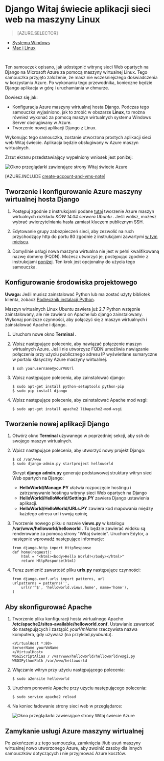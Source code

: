 <properties 
    pageTitle="Python web app z Django w systemie Linux | Microsoft Azure" 
    description="Dowiedz się, jak do obsługi aplikacji sieci web opartych na Django na Azure za pomocą maszyny wirtualnej Linux." 
    services="virtual-machines-linux" 
    documentationCenter="python" 
    authors="huguesv" 
    manager="wpickett" 
    editor=""
    tags="azure-resource-manager"/>

<tags 
    ms.service="virtual-machines-linux" 
    ms.workload="web" 
    ms.tgt_pltfrm="vm-linux" 
    ms.devlang="python" 
    ms.topic="article" 
    ms.date="11/17/2015" 
    ms.author="huvalo"/>
    
# <a name="django-hello-world-web-application-on-a-linux-vm"></a>Django Witaj świecie aplikacji sieci web na maszyny Linux

> [AZURE.SELECTOR]
- [Systemu Windows](virtual-machines-windows-classic-python-django-web-app.md)
- [Mac i Linux](virtual-machines-linux-python-django-web-app.md)

<br>

Ten samouczek opisano, jak udostępnić witrynę sieci Web opartych na Django na Microsoft Azure za pomocą maszyny wirtualnej Linux. Tego samouczka przyjęto założenie, że masz nie wcześniejszego doświadczenia w korzystaniu Azure. Po wykonaniu tego przewodnika, konieczne będzie Django aplikacja w górę i uruchamiania w chmurze.

Dowiesz się jak:

* Konfiguracja Azure maszyny wirtualnej hosta Django. Podczas tego samouczka wyjaśniono, jak to zrobić w obszarze **Linux**, to można również wykonać za pomocą maszyn wirtualnych systemu Windows Server obsługiwany w Azure. 
* Tworzenie nowej aplikacji Django z Linux.

Wykonując tego samouczka, zostanie utworzona prostych aplikacji sieci web Witaj świecie. Aplikacja będzie obsługiwany w Azure maszyn wirtualnych.

Zrzut ekranu przedstawiający wypełniony wniosek jest poniżej:

![Okno przeglądarki zawierające strony Witaj świecie Azure](./media/virtual-machines-linux-python-django-web-app/mac-linux-django-helloworld-browser.png)

[AZURE.INCLUDE [create-account-and-vms-note](../../includes/create-account-and-vms-note.md)]

## <a name="creating-and-configuring-an-azure-virtual-machine-to-host-django"></a>Tworzenie i konfigurowanie Azure maszyny wirtualnej hosta Django

1. Postępuj zgodnie z instrukcjami podane [tutaj](virtual-machines-linux-quick-create-portal.md) tworzenie Azure maszyn wirtualnych rozkładu *KÓW 14.04 serwera Ubuntu* .  Jeśli wolisz, możesz wybrać uwierzytelniania hasła zamiast kluczem publicznym SSH.

1. Edytowanie grupy zabezpieczeń sieci, aby zezwolić na ruch przychodzący http do portu 80 zgodnie z instrukcjami zawartymi [w tym miejscu](../virtual-network/virtual-networks-create-nsg-arm-pportal.md).

1. Domyślnie usługi nowa maszyna wirtualna nie jest w pełni kwalifikowaną nazwę domeny (FQDN).  Możesz utworzyć je, postępując zgodnie z instrukcjami [poniżej](virtual-machines-linux-portal-create-fqdn.md).  Ten krok jest opcjonalny do użycia tego samouczka.

## <a id="setup"> </a>Konfigurowanie środowiska projektowego

**Uwaga:** Jeśli musisz zainstalować Python lub ma zostać użyty bibliotek klienta, zobacz [Podręcznik instalacji Python](../python-how-to-install.md).

Maszyn wirtualnych Linux Ubuntu zawiera już 2.7 Python wstępnie zainstalowany, ale nie zawiera on Apache lub django zainstalowany.  Wykonaj poniższe czynności, aby połączyć się z maszyn wirtualnych i zainstalować Apache i django.

1.  Uruchom nowe okno **Terminal** .
    
1.  Wpisz następujące polecenie, aby nawiązać połączenie maszyn wirtualnych Azure.  Jeśli nie utworzysz FQDN umożliwia nawiązanie połączenia przy użyciu publicznego adresu IP wyświetlane sumaryczne w portalu klasyczny Azure maszyny wirtualnej.

        $ ssh yourusername@yourVmUrl

1.  Wpisz następujące polecenia, aby zainstalować django:

        $ sudo apt-get install python-setuptools python-pip
        $ sudo pip install django

1.  Wpisz następujące polecenie, aby zainstalować Apache mod wsgi:

        $ sudo apt-get install apache2 libapache2-mod-wsgi


## <a name="creating-a-new-django-application"></a>Tworzenie nowej aplikacji Django

1.  Otwórz okno **Terminal** używanego w poprzedniej sekcji, aby ssh do swojego maszyn wirtualnych.
    
1.  Wpisz następujące polecenia, aby utworzyć nowy projekt Django:

        $ cd /var/www
        $ sudo django-admin.py startproject helloworld

    Skrypt **django admin.py** generuje podstawowej struktury witryn sieci Web opartych na Django:
    -   **HelloWorld/Manage.PY** ułatwia rozpoczęcie hostingu i zatrzymywanie hostingu witryny sieci Web opartych na Django
    -   **HelloWorld/HelloWorld/Settings.PY** zawiera Django ustawienia aplikacji.
    -   **HelloWorld/HelloWorld/URLs.PY** zawiera kod mapowania między każdego adresu url i swoją opinię.

1.  Tworzenie nowego pliku o nazwie **views.py** w katalogu **/var/www/helloworld/helloworld** . To będzie zawierać widoku są renderowane za pomocą strony "Witaj świecie". Uruchom Edytor, a następnie wprowadź następujące informacje:
        
        from django.http import HttpResponse
        def home(request):
            html = "<html><body>Hello World!</body></html>"
            return HttpResponse(html)

1.  Teraz zamienić zawartość pliku **urls.py** następujące czynności:

        from django.conf.urls import patterns, url
        urlpatterns = patterns('',
            url(r'^$', 'helloworld.views.home', name='home'),
        )


## <a name="setting-up-apache"></a>Aby skonfigurować Apache

1.  Tworzenie pliku konfiguracji hosta wirtualnego Apache **/etc/apache2/sites-available/helloworld.conf**. Ustawianie zawartość do następujących i zastąpić *yourVmName* rzeczywista nazwa komputera, gdy używasz (na przykład *pyubuntu*).

        <VirtualHost *:80>
        ServerName yourVmName
        </VirtualHost>
        WSGIScriptAlias / /var/www/helloworld/helloworld/wsgi.py
        WSGIPythonPath /var/www/helloworld

1.  Włączanie witryn przy użyciu następującego polecenia:

        $ sudo a2ensite helloworld

1.  Uruchom ponownie Apache przy użyciu następującego polecenia:

        $ sudo service apache2 reload

1.  Na koniec ładowanie strony sieci web w przeglądarce:

    ![Okno przeglądarki zawierające strony Witaj świecie Azure](./media/virtual-machines-linux-python-django-web-app/mac-linux-django-helloworld-browser.png)


## <a name="shutting-down-your-azure-virtual-machine"></a>Zamykanie usługi Azure maszyny wirtualnej

Po zakończeniu z tego samouczka, zamknięcia i/lub usuń maszyny wirtualnej nowo utworzonego Azure, aby zwolnić zasoby dla innych samouczków dotyczących i nie przyjmować Azure kosztów.

